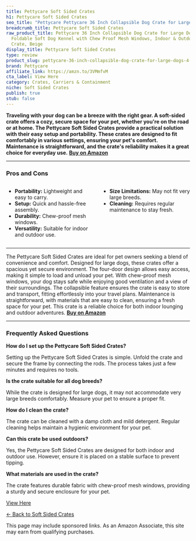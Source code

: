 ```yaml
---
title: Pettycare Soft Sided Crates
h1: Pettycare Soft Sided Crates
seo_title: "Pettycare Pettycare 36 Inch Collapsible Dog Crate for Large\u2026"
breadcrumb_title: Pettycare Soft Sided Crates
raw_product_title: Pettycare 36 Inch Collapsible Dog Crate for Large Dogs, 4-Door
  Foldable Soft Dog Kennel with Chew Proof Mesh Windows, Indoor & Outdoor Travel Dog
  Crate, Beige
display_title: Pettycare Soft Sided Crates
type: review
product_slug: pettycare-36-inch-collapsible-dog-crate-for-large-dogs-4-door-foldable-ca8c280d
brand: Pettycare
affiliate_link: https://amzn.to/3VMmfvM
cta_label: View Here
category: Crates, Carriers & Containment
niche: Soft Sided Crates
publish: true
stub: false
---
```


<div id="intro" class="full-width">
  <p><strong>Traveling with your dog can be a breeze with the right gear. A soft-sided crate offers a cozy, secure space for your pet, whether you're on the road or at home. The Pettycare Soft Sided Crates provide a practical solution with their easy setup and portability. These crates are designed to fit comfortably in various settings, ensuring your pet's comfort. Maintenance is straightforward, and the crate's reliability makes it a great choice for everyday use.</strong> <a href="https://amzn.to/3VMmfvM" rel="nofollow sponsored noopener" target="_blank"><strong>Buy on Amazon</strong></a></p>
</div>

<hr />
<h3 id="pros-cons">Pros and Cons</h3>
<div class="pc-grid" style="display:grid;grid-template-columns:1fr 1fr;gap:16px;">
  <ul>
    <li><strong>Portability:</strong> Lightweight and easy to carry.</li>
    <li><strong>Setup:</strong> Quick and hassle-free assembly.</li>
    <li><strong>Durability:</strong> Chew-proof mesh windows.</li>
    <li><strong>Versatility:</strong> Suitable for indoor and outdoor use.</li>
  </ul>
  <ul>
    <li><strong>Size Limitations:</strong> May not fit very large breeds.</li>
    <li><strong>Cleaning:</strong> Requires regular maintenance to stay fresh.</li>
  </ul>
</div>
<hr />

<div class="full-width">
  <p>The Pettycare Soft Sided Crates are ideal for pet owners seeking a blend of convenience and comfort. Designed for large dogs, these crates offer a spacious yet secure environment. The four-door design allows easy access, making it simple to load and unload your pet. With chew-proof mesh windows, your dog stays safe while enjoying good ventilation and a view of their surroundings. The collapsible feature ensures the crate is easy to store and transport, fitting effortlessly into your travel plans. Maintenance is straightforward, with materials that are easy to clean, ensuring a fresh space for your pet. This crate is a reliable choice for both indoor lounging and outdoor adventures. <a href="https://amzn.to/3VMmfvM" rel="nofollow sponsored noopener" target="_blank"><strong>Buy on Amazon</strong></a></p>
</div>

<hr />
<h3 id="faqs">Frequently Asked Questions</h3>

<p><strong>How do I set up the Pettycare Soft Sided Crates?</strong></p>
<p>Setting up the Pettycare Soft Sided Crates is simple. Unfold the crate and secure the frame by connecting the rods. The process takes just a few minutes and requires no tools.</p>

<p><strong>Is the crate suitable for all dog breeds?</strong></p>
<p>While the crate is designed for large dogs, it may not accommodate very large breeds comfortably. Measure your pet to ensure a proper fit.</p>

<p><strong>How do I clean the crate?</strong></p>
<p>The crate can be cleaned with a damp cloth and mild detergent. Regular cleaning helps maintain a hygienic environment for your pet.</p>

<p><strong>Can this crate be used outdoors?</strong></p>
<p>Yes, the Pettycare Soft Sided Crates are designed for both indoor and outdoor use. However, ensure it is placed on a stable surface to prevent tipping.</p>

<p><strong>What materials are used in the crate?</strong></p>
<p>The crate features durable fabric with chew-proof mesh windows, providing a sturdy and secure enclosure for your pet.</p>
<p><a class="btn" href="https://amzn.to/3VMmfvM" target="_blank" rel="nofollow sponsored noopener">View Here</a></p>
<p><a href="/roundups/crates-carriers-containment/soft-sided-crates/">← Back to Soft Sided Crates</a></p>
<aside class="disclosure">This page may include sponsored links. As an Amazon Associate, this site may earn from qualifying purchases.</aside>
